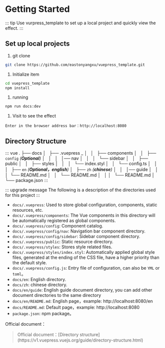 # Getting Started
::: tip
Use vurpress_template to set up a local project and quickly view the effect.
:::
## Set up local projects
1. git clone
``` sh
git clone https://github.com/eastonyangxu/vuepress_template.git
```

1. Initialize item
``` sh
cd vuepress_template
npm install
```

1. running
``` sh
npm run docs:dev
```

1. Visit to see the effect
```
Enter in the browser address bar：http://localhost:8080
```

## Directory Structure
::: vue
.
├── docs
│   ├── .vuepress _
│   │   ├── components
│   │   ├── `config` _(**Optional**)_
│   │   │   │── nav
│   │   │   └── sidebar
│   │   ├── public
│   │   ├── styles
│   │   │   └── index.styl
│   │   └── config.ts
│   │ 
│   ├── `en` _(**Optional，english**)_
│   ├── `zh` _(**chinese**)_
│   │   │── guide
│   │   │    └── README.md
│   │   └── README.md
│   │
│   └── README.md
│
└── package.json
:::

::: upgrade message
The following is a description of the directories used for this project
:::

- `docs/.vuepress`: Used to store global configuration, components, static resources, etc.
- `docs/.vuepress/components`: The Vue components in this directory will be automatically registered as global components.
- `docs/.vuepress/config`: Component catalog.
- `docs/.vuepress/config/nav`: Navigation bar component directory.
- `docs/.vuepress/config/sidebar`: Sidebar component directory.
- `docs/.vuepress/public`: Static resource directory.
- `docs/.vuepress/styles`: Stores style related files.
- `docs/.vuepress/styles/index.styl`: Automatically applied global style files, generated at the ending of the CSS file, have a higher priority than the default style.
- `docs/.vuepress/config.js`: Entry file of configuration, can also be  `YML` or `toml`。
- `docs/en`: English directory.
- `docs/zh`: chinese directory.
- `docs/en/guide`: English guide document directory, you can add other document directories to the same directory
- `docs/en/README.md`: English page，example: http://localhost:8080/en
- `docs/README.md`: Default page，example: http://localhost:8080
- `package.json`: npm package。


Official document：
<blockquote>
Official document：[Directory structure](https://v1.vuepress.vuejs.org/guide/directory-structure.html)
</blockquote>
